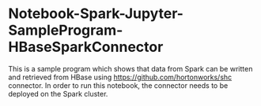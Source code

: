 # Notebook-Spark-Jupyter-SampleProgram-HBaseSparkConnector
This is a sample program which shows that data from Spark can be written and retrieved from HBase using https://github.com/hortonworks/shc connector.
In order to run this notebook, the connector needs to be deployed on the Spark cluster.
